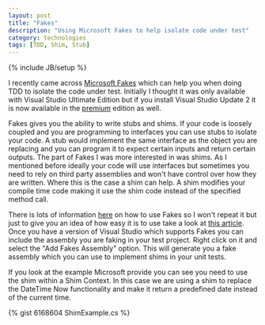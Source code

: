 ```yaml
---
layout: post
title: "Fakes"
description: "Using Microsoft Fakes to help isolate code under test"
category: technologies
tags: [TDD, Shim, Stub]
---
```

{% include JB/setup %}

I recently came across [Microsoft Fakes](http://msdn.microsoft.com/en-us/library/hh549175.aspx) which can help you when doing TDD to isolate the code under test. Initially I thought it was only available with Visual Studio Ultimate Edition but if you install Visual Studio Update 2 it is now available in the [premium](http://blogs.msdn.com/b/visualstudioalm/archive/2013/02/08/february-ctp-for-visual-studio-update-2.aspx#fakes) edition as well.

Fakes gives you the ability to write stubs and shims. If your code is loosely coupled and you are programming to interfaces you can use stubs to isolate your code. A stub would implement the same interface as the object you are replacing and you can program it to expect certain inputs and return certain outputs. The part of Fakes I was more interested in was shims. As I mentioned before ideally your code will use interfaces but sometimes you need to rely on third party assemblies and won't have control over how they are written. Where this is the case a shim can help. A shim modifies your compile time code making it use the shim code instead of the specified method call.

There is lots of information [here](http://msdn.microsoft.com/en-us/library/hh549175.aspx) on how to use Fakes so I won't repeat it but just to give you an idea of how easy it is to use take a look at [this article](http://www.codeproject.com/Articles/582812/Unit-testing-with-Fakes-with-Visual-studio-Premium). Once you have a version of Visual Studio which supports Fakes you can include the assembly you are faking in your test project. Right click on it and select the "Add Fakes Assembly" option. This will generate you a fake assembly which you can use to implement shims in your unit tests.

If you look at the example Microsoft provide you can see you need to use the shim within a Shim Context. In this case we are using a shim to replace the DateTime Now functionality and make it return a predefined date instead of the current time.

{% gist 6168604 ShimExample.cs %}


        
          

 